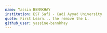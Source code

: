 ```yaml
---
name: Yassin BENNKHAY
institution: EST Safi - Cadi Ayyad University
quote: First Learn... the remove the L.
github_user: yassine-bennkhay
---
```

